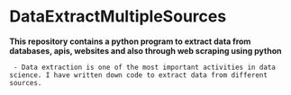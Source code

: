 # DataExtractMultipleSources

**This repository contains a python program to extract data from databases, apis, websites and also through web scraping using python** 

     - Data extraction is one of the most important activities in data science. I have written down code to extract data from different sources.
